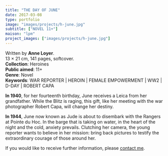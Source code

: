 ```yaml
---
title: "THE DAY OF JUNE"
date: 2017-03-08
type: portfolio
image: "images/projects/h-june.jpg"
subtitle: ["NOVEL 11+"]
maison: "lpm"
project_images: ["images/projects/h-june.jpg"]
---
```


Written by **Anne Loyer**.   
13 × 21 cm, 141 pages, softcover.   
**Collection**: Heroines      
**Public aimed**: 11+   
**Genre**: Novel      
**Keywords**: WAR REPORTER | HEROIN | FEMALE EMPOWERMENT | WW2 | D-DAY | ROBERT CAPA   


**In 1940**, for her fourteenth birthday, June receives a
Leica from her grandfather. While the Blitz is raging,
this gift, like her meeting with the war photographer
Robert Capa, will change her destiny.

**In 1944**, June now known as Jude is about to
disembark with the Rangers at Pointe du Hoc. In the
barge that is taking on water, in the heart of the night
and the cold, anxiety prevails. Clutching her camera,
the young reporter wants to believe in her mission:
bring back pictures to testify the extraordinary courage
of those around her.

  



If you would like to receive further information, please [contact me](mailto:melanie.guillaumin.edition@gmail.com).


